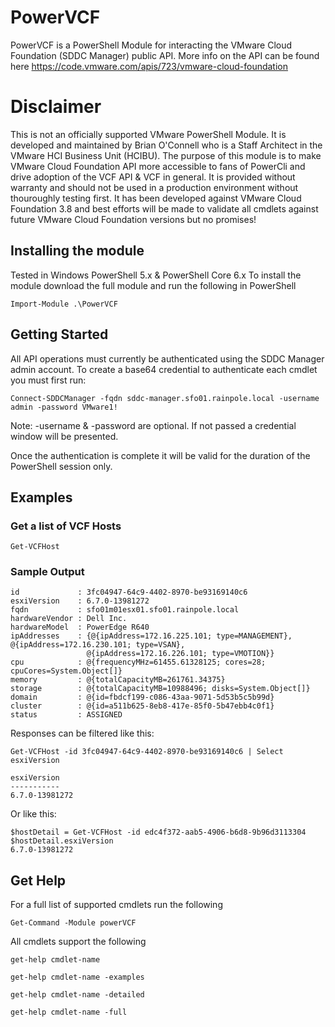 # PowerVCF
PowerVCF is a PowerShell Module for interacting the VMware Cloud Foundation (SDDC Manager) public API.
More info on the API can be found here https://code.vmware.com/apis/723/vmware-cloud-foundation

# Disclaimer
This is not an officially supported VMware PowerShell Module. It is developed and maintained by Brian O'Connell who is a Staff Architect in the VMware HCI Business Unit (HCIBU). The purpose of this module is to make VMware Cloud Foundation API more accessible to fans of PowerCli and drive adoption of the VCF API & VCF in general. It is provided without warranty and should not be used in a production environment without thouroughly testing first. It has been developed against VMware Cloud Foundation 3.8 and best efforts will be made to validate all cmdlets against future VMware Cloud Foundation versions but no promises!


## Installing the module
Tested in Windows PowerShell 5.x & PowerShell Core 6.x
To install the module download the full module and run the following in PowerShell

`Import-Module .\PowerVCF`

## Getting Started
All API operations must currently be authenticated using the SDDC Manager admin account. 
To create a base64 credential to authenticate each cmdlet you must first run:

`Connect-SDDCManager -fqdn sddc-manager.sfo01.rainpole.local -username admin -password VMware1!`
 
Note: -username & -password are optional. If not passed a credential window will be presented.

Once the authentication is complete it will be valid for the duration of the PowerShell session only.

## Examples
### Get a list of VCF Hosts

`Get-VCFHost`
### Sample Output

```
id             : 3fc04947-64c9-4402-8970-be93169140c6
esxiVersion    : 6.7.0-13981272
fqdn           : sfo01m01esx01.sfo01.rainpole.local
hardwareVendor : Dell Inc.
hardwareModel  : PowerEdge R640
ipAddresses    : {@{ipAddress=172.16.225.101; type=MANAGEMENT}, @{ipAddress=172.16.230.101; type=VSAN},
                 @{ipAddress=172.16.226.101; type=VMOTION}}
cpu            : @{frequencyMHz=61455.61328125; cores=28; cpuCores=System.Object[]}
memory         : @{totalCapacityMB=261761.34375}
storage        : @{totalCapacityMB=10988496; disks=System.Object[]}
domain         : @{id=fbdcf199-c086-43aa-9071-5d53b5c5b99d}
cluster        : @{id=a511b625-8eb8-417e-85f0-5b47ebb4c0f1}
status         : ASSIGNED
```


Responses can be filtered like this:

`Get-VCFHost -id 3fc04947-64c9-4402-8970-be93169140c6 | Select esxiVersion`

```
esxiVersion
-----------
6.7.0-13981272
```


Or like this:

```
$hostDetail = Get-VCFHost -id edc4f372-aab5-4906-b6d8-9b96d3113304
$hostDetail.esxiVersion
6.7.0-13981272
```


## Get Help
For a full list of supported cmdlets run the following

`Get-Command -Module powerVCF`

All cmdlets support the following

```
get-help cmdlet-name

get-help cmdlet-name -examples

get-help cmdlet-name -detailed

get-help cmdlet-name -full
```


